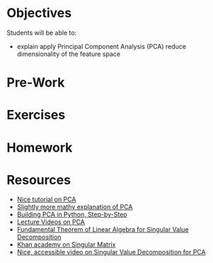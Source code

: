 # Objectives
Students will be able to:
- explain apply Principal Component Analysis (PCA) reduce dimensionality of the feature space

# Pre-Work

# Exercises

# Homework

# Resources
- [Nice tutorial on PCA](http://www.cs.otago.ac.nz/cosc453/student_tutorials/principal_components.pdf)
- [Slightly more mathy explanation of PCA](http://ufldl.stanford.edu/wiki/index.php/PCA)
- [Building PCA in Python, Step-by-Step](http://sebastianraschka.com/Articles/2014_pca_step_by_step.html)
- [Lecture Videos on PCA](http://www.dataschool.io/15-hours-of-expert-machine-learning-videos/)
- [Fundamental Theorem of Linear Algebra for Singular Value Decomposition](http://home.eng.iastate.edu/~julied/classes/CE570/Notes/strangpaper.pdf)
- [Khan academy on Singular Matrix](https://www.youtube.com/watch?v=UqyN7-tRS00)
- [Nice, accessible video on Singular Value Decomposition for PCA](https://www.youtube.com/watch?v=BmuRJ5J-cwE)
